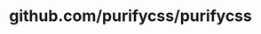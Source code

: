 ---
layout: post
title: github.com/purifycss/purifycss
categories: link
tags: [انگلیسی, گیت‌هاب, برنامه‌نویسی]
---